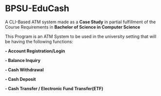 # BPSU-EduCash
A CLI-Based ATM system made as a **Case Study** in partial fulfillment of the Course Requirements in **Bachelor of Science in Computer Science**

This Program is an ATM System to be used in the university setting that will be having the following functions:

  **- Account Registration/Login**
  
  **- Balance Inquiry**
  
  **- Cash Withdrawal**
  
  **- Cash Deposit**
  
  **- Cash Transfer / Electronic Fund Transfer(ETF)**
